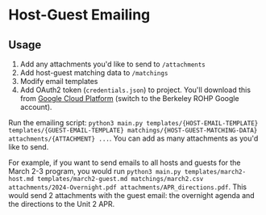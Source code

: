 # Host-Guest Emailing

## Usage

1. Add any attachments you'd like to send to `/attachments`
2. Add host-guest matching data to `/matchings`
3. Modify email templates
4. Add OAuth2 token (`credentials.json`) to project. You'll download this from [Google Cloud Platform](console.cloud.google.com/apis/credentials) (switch to the Berkeley ROHP Google account).

Run the emailing script: `python3 main.py templates/{HOST-EMAIL-TEMPLATE} templates/{GUEST-EMAIL-TEMPLATE} matchings/{HOST-GUEST-MATCHING-DATA} attachments/{ATTACHMENT} ...`. You can add as many attachments as you'd like to send.

For example, if you want to send emails to all hosts and guests for the March 2-3 program, you would run `python3 main.py templates/march2-host.md templates/march2-guest.md matchings/march2.csv attachments/2024-Overnight.pdf attachments/APR_directions.pdf`. This would send 2 attachments with the guest email: the overnight agenda and the directions to the Unit 2 APR.